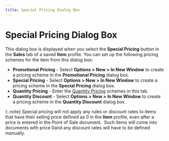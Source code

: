 ```yaml
---
title: Special Pricing Dialog Box
---
```


# Special Pricing Dialog Box


This dialog box is displayed when you select the **Special 
 Pricing** button in the **Sales**  tab of a saved **Item** profile. You  can set up the following pricing schemes for the item from this dialog  box:

- **Promotional 
 Pricing** - Select **Options &gt; 
 New &gt; In New Window** to create a pricing scheme in the **Promotional 
 Pricing** dialog box.
- **Special 
 Pricing** - Select **Options &gt; 
 New &gt; In New Window** to create a pricing scheme in the **Special 
 Pricing** dialog box.
- **Quantity 
 Pricing** - Enter the [Quantity Pricing]({{site.mi_baseurl}}/item-profile-details/item-pricing/discounts-and-special-pricing/quantity-pricing/quantity_pricing_item_fd.html)  schemes in this tab.
- **Quantity 
 Discount** - Select **Options &gt; 
 New &gt; In New Window** to create a pricing scheme in the **Quantity 
 Discount** dialog box.



{:.note}
Special pricing will not apply any rules or discount rates to items  that have their selling price defined as 0 in the **Item**  profile, even after a price is entered in the Point of Sale document.   Such items  will come into documents with price 0and any discount rates will have  to be defined manually.
